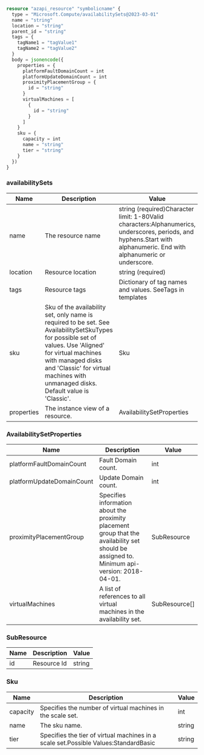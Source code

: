 ```terraform
resource "azapi_resource" "symbolicname" {
  type = "Microsoft.Compute/availabilitySets@2023-03-01"
  name = "string"
  location = "string"
  parent_id = "string"
  tags = {
    tagName1 = "tagValue1"
    tagName2 = "tagValue2"
  }
  body = jsonencode({
    properties = {
      platformFaultDomainCount = int
      platformUpdateDomainCount = int
      proximityPlacementGroup = {
        id = "string"
      }
      virtualMachines = [
        {
          id = "string"
        }
      ]
    }
    sku = {
      capacity = int
      name = "string"
      tier = "string"
    }
  })
}

```

### availabilitySets

| Name | Description | Value |
|-|-|-|
| name | The resource name | string (required)Character limit: 1-80Valid characters:Alphanumerics, underscores, periods, and hyphens.Start with alphanumeric. End with alphanumeric or underscore. |
| location | Resource location | string (required) |
| tags | Resource tags | Dictionary of tag names and values. SeeTags in templates |
| sku | Sku of the availability set, only name is required to be set. See AvailabilitySetSkuTypes for possible set of values. Use 'Aligned' for virtual machines with managed disks and 'Classic' for virtual machines with unmanaged disks. Default value is 'Classic'. | Sku |
| properties | The instance view of a resource. | AvailabilitySetProperties |


### AvailabilitySetProperties

| Name | Description | Value |
|-|-|-|
| platformFaultDomainCount | Fault Domain count. | int |
| platformUpdateDomainCount | Update Domain count. | int |
| proximityPlacementGroup | Specifies information about the proximity placement group that the availability set should be assigned to. Minimum api-version: 2018-04-01. | SubResource |
| virtualMachines | A list of references to all virtual machines in the availability set. | SubResource[] |


### SubResource

| Name | Description | Value |
|-|-|-|
| id | Resource Id | string |


### Sku

| Name | Description | Value |
|-|-|-|
| capacity | Specifies the number of virtual machines in the scale set. | int |
| name | The sku name. | string |
| tier | Specifies the tier of virtual machines in a scale set.Possible Values:StandardBasic | string |


